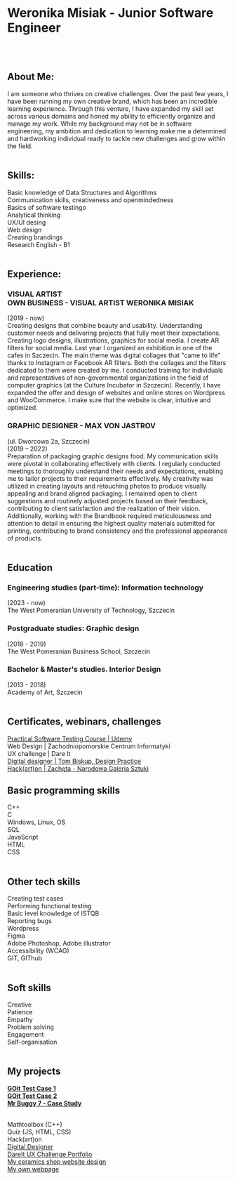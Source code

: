 <h1>Weronika Misiak - Junior Software Engineer</h1>
<br>
<br>
<h2>About Me:</h2>
I am someone who thrives on creative challenges.
Over the past few years, I have been running my own
creative brand, which has been an incredible learning
experience. Through this venture, I have expanded my skill
set across various domains and honed my ability
to efficiently organize and manage my work. While
my background may not be in software engineering,
my ambition and dedication to learning make me
a determined and hardworking individual ready to tackle
new challenges and grow within the field.
<br>
<br>
<h2>Skills:</h2>
Basic knowledge
of Data Structures and
Algorithms <br>
Communication skills,
creativeness and openmindedness <br>
Basics of software
testingo <br>
Analytical thinking <br>
UX/UI desing <br>
Web design <br>
Creating brandings<br>
Research
English - B1
<br>
<br>
<h2>Experience:</h2>
<h3>VISUAL ARTIST  <br>
OWN BUSINESS - VISUAL ARTIST WERONIKA MISIAK</h3>
(2019 - now) <br>
Creating designs that combine beauty and usability.
Understanding customer needs and delivering projects that fully meet their expectations.
Creating logo designs, illustrations, graphics for social media.
I create AR filters for social media. Last year I organized an exhibition in one of the cafes in Szczecin. The main theme
was digital collages that "came to life" thanks to Instagram or Facebook AR filters. Both the collages and the filters
dedicated to them were created by me. 
I conducted training for individuals and representatives of non-governmental organizations in the field of computer graphics (at the Culture Incubator in Szczecin).
Recently, I have expanded the offer and design of websites and online stores on Wordpress and WooCommerce.
I make sure that the website is clear, intuitive and optimized.

<h3>GRAPHIC DESIGNER - 
MAX VON JASTROV </h3> (ul. Dworcowa 2a, Szczecin) <br>
(2019 – 2022) <br>
Preparation of packaging graphic designs food. My communication skills were pivotal in collaborating effectively with clients. 
I regularly conducted meetings to thoroughly understand their needs and expectations, enabling me to tailor projects to their requirements
effectively. My creativity was utilized in creating layouts and retouching photos to produce visually appealing and brand aligned packaging. 
I remained open to client suggestions and routinely adjusted projects based on their feedback, contributing to client satisfaction and the realization of their vision. 
Additionally, working with the Brandbook required meticulousness and attention to detail in ensuring the highest quality materials submitted for printing, contributing to brand
consistency and the professional appearance of products.
<br>
<br>
<h2>Education</h2>
<h3>Engineering studies (part-time): Information technology</h3>
(2023 - now) <br>
The West Pomeranian University of Technology, Szczecin <br>
<h3>Postgraduate studies: Graphic design</h3> 
(2018 - 2019) <br>
The West Pomeranian Business School, Szczecin <br>
<h3>Bachelor & Master's studies. Interior Design </h3> 
(2013 - 2018) <br>
Academy of Art, Szczecin 
<br>
<br>
<h2>Certificates, webinars, challenges</h2>
<a href="https://github.com/werkatworzy/CV-WM/blob/main/udemy_praktycznytest.pdf">Practical Software Testing Course | Udemy</a> <br>
Web Design | Zachodniopomorskie Centrum Informatyki <br>
UX challenge | Dare It<br>
<a href="https://credsverse.com/credentials/c308b11e-0762-45a3-860c-fd95eb50a0a8">Digital designer | Tom Biskup, Design Practice</a> <br>
<a href="https://www.linkedin.com/feed/update/urn:li:activity:6980852720874270720/?updateEntityUrn=urn%3Ali%3Afs_feedUpdate%3A%28V2%2Curn%3Ali%3Aactivity%3A6980852720874270720%29">Hack(art)on | Zachęta - Narodowa Galeria Sztuki</a> <br>
<h2>Basic programming skills</h2>
C++ <br>
C<br>
Windows, Linux, OS <br>
SQL <br>
JavaScript <br>
HTML <br>
CSS 
<br>
<br>
<h2>Other tech skills</h2>
Creating test cases <br>
Performing functional testing <br>
Basic level knowledge of ISTQB<br>
Reporting bugs <br>
Wordpress <br>
Figma <br>
Adobe Photoshop, Adobe illustrator <br>
Accessibility (WCAG) <br>
GIT, GIThub
<br>
<br>
<h2>Soft skills</h2>
Creative <br>
Patience <br>
Empathy <br>
Problem solving <br>
Engagement <br>
Self-organisation 
<br>
<br>

<h2>My projects</h2>
<b><a href="https://github.com/werkatworzy/GOit">GOit Test Case 1</a></b> <br>
<b><a href="https://github.com/werkatworzy/GOit2">GOit Test Case 2</a></b> <br>
<b><a href="https://werkatworzy.atlassian.net/jira/core/projects/MB7/board">Mr Buggy 7 - Case Study</a></b>
<br>
<br>

Mathtoolbox (C++)<br>
Quiz (JS, HTML, CSS)<br>
Hack(art)on <br>
<a href="https://www.figma.com/file/X2kHSeLigoWFLU9y5O1y7a/Inner-Harmony?type=design&node-id=82%3A2183&mode=design&t=pJVHJD8xQ7mLkeSs-1">Digital Designer </a> <br>
<a href="https://www.figma.com/file/XD5MtjYEsU2uvkwmXa1p5O/Prezentacja%3A-Zbuduj-portfolio-UX-(Dare-It).-Aplikacja-booksYA!---Weronika-K%C4%99pa?type=design&node-id=0%3A1&mode=design&t=9sHzoDA0bCtMXQZ1-1">DareIt UX Challenge Portfolio <br>
<a href="https://cudoceramics.pl/">My ceramics shop website design</a> <br>
<a href="https://werkatworzy.pl/">My own webpage</a> <br>
